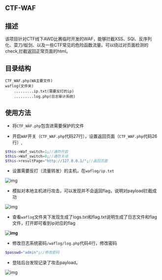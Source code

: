 ## CTF-WAF
## 描述
该项目针对CTF线下AWD比赛临时开发的WAF，能够拦截XSS、SQl、反序列化、菜刀/蚁剑、以及一些CTF常见的危险函数流量。可以绕过对页面检测的check,拦截返回正常页面的html。
##  目录结构

```http
CTF_WAF.php(WA主要文件)
waflog(文件夹)
	.........ip.txt(需要反打的ip)
	.........log.php(日志审计系统)
```

## 使用方法

- 将`CTF_WAF.php`包含进需要保护的文件

- 开启`WAF`开关（`CTF_WAF.php`代码27行），设置返回页面（`CTF_WAF.php`代码26行）,

```php
$this->Waf_switch=1;//通防开启
$this->Waf_switch=0;//通防关闭
$this->resultPage="http://127.0.0.1/";//返回页面
```

- 设置需要反打（流量转发）的主机，在`waflog/ip.txt`

![img](https://raw.githubusercontent.com/sharpleung/CTF-WAF/master/picture/15688766013040.png)

- 模拟对本地主机进行攻击，可以发现并不会返回flag，说明对payload拦截成功

![img](https://raw.githubusercontent.com/sharpleung/CTF-WAF/master/picture/pic2.png)

- 查看`waflog`文件夹下发现生成了logs.txt和flag.txt说明生成了日志文件和flag文件，打开即可看到ip对应的flag

**![img](https://raw.githubusercontent.com/sharpleung/CTF-WAF/master/picture/pic1.bmp)**

- 修改日志系统密码`/waflog/log.php`代码4行，修改密码

```php
$passwd="admin";//修改密码
```

-   登陆后台发现记录了攻击payload。

![img](https://raw.githubusercontent.com/sharpleung/CTF-WAF/master/picture/pic4.png)

